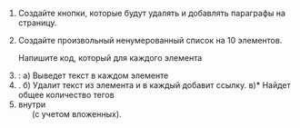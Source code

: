 1) Создайте кнопки, которые будут удалять и добавлять параграфы на страницу.
2) Создайте произвольный ненумерованный список на 10 элементов. 
   
   Напишите код, который для каждого элемента <li>:
   а)  Выведет текст в каждом элементе <li>.
   б)  Удалит текст из элемента и в каждый добавит ссылку.
   в)* Найдет общее количество тегов <li> внутри <ul> (с учетом вложенных).
